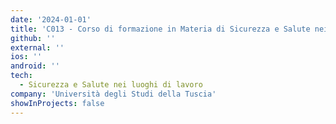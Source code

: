 ```yaml
---
date: '2024-01-01'
title: 'C013 - Corso di formazione in Materia di Sicurezza e Salute nei luoghi di lavoro destinato ai lavoratori'
github: ''
external: ''
ios: ''
android: ''
tech:
  - Sicurezza e Salute nei luoghi di lavoro
company: 'Università degli Studi della Tuscia'
showInProjects: false
---
```



